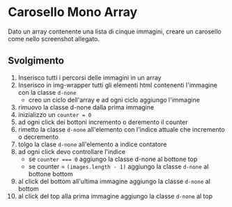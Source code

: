 # Carosello Mono Array

Dato un array contenente una lista di cinque immagini, creare un carosello come nello screenshot allegato.

## Svolgimento

1. Inserisco tutti i percorsi delle immagini in un array
2. Inserisco in img-wrapper tutti gli elementi html contenenti l'immagine con la classe `d-none`
   - creo un ciclo dell'array e ad ogni ciclo aggiungo l'immagine
3. rimuovo la classe d-none dalla prima immagine
4. inizializzo un `counter = 0`
5. ad ogni click dei bottoni incremento o deremento il counter
6. rimetto la classe `d-none` all'elemento con l'indice attuale che incremento o decremento
7. tolgo la clase `d-none` all'elemento a indice contatore
8. ad ogni click devo controllare l'indice
   - se `counter === 0` aggiungo la classe d-none al bottone top
   - se counter = `(images.length - 1)` aggiungo la classe `d-none` al bottone bottom
9. al click del bottom all'ultima immagine aggiungo la classe `d-none` al bottom
10. al click del top alla prima immagine aggiungo la classe `d-none` al top

